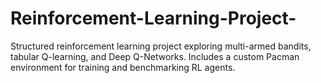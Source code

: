 # Reinforcement-Learning-Project-
Structured reinforcement learning project exploring multi-armed bandits, tabular Q-learning, and Deep Q-Networks. Includes a custom Pacman environment for training and benchmarking RL agents.
